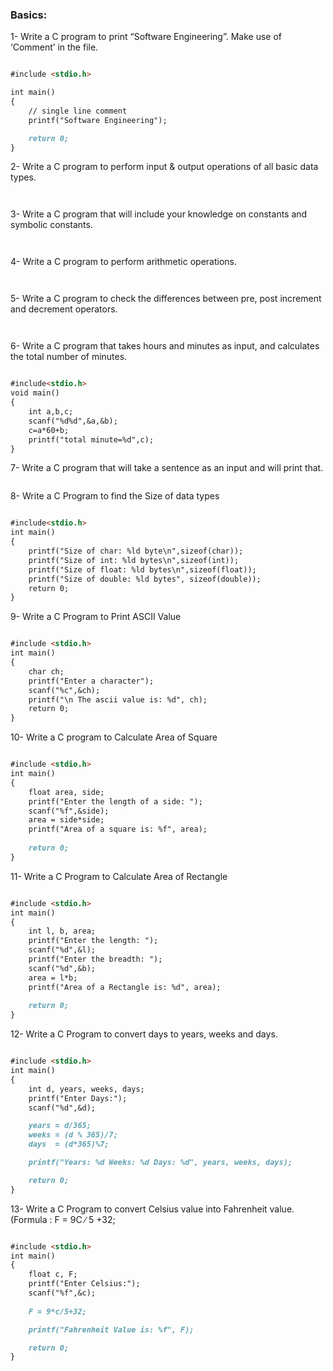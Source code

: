 ### Basics:

1- Write a C program to print “Software Engineering”. Make use of ‘Comment’ in the file.

```markdown

#include <stdio.h>

int main()
{
    // single line comment
    printf("Software Engineering");

    return 0;
}

```

2- Write a C program to perform input & output operations of all basic data types.

```markdown



```

3- Write a C program that will include your knowledge on constants and symbolic constants. 

```markdown



```

4- Write a C program to perform arithmetic operations.

```markdown



```

5- Write a C program to check the differences between pre, post increment and decrement operators.

```markdown



```

6- Write a C program that takes hours and minutes as input, and calculates the total number of minutes.

```markdown

#include<stdio.h>
void main()
{
    int a,b,c;
    scanf("%d%d",&a,&b);
    c=a*60+b;
    printf("total minute=%d",c);
}


```

7- Write a C program that will take a sentence as an input and will print that.

```markdown


```

8- Write a C Program to find the Size of data types

```markdown

#include<stdio.h>
int main()
{
    printf("Size of char: %ld byte\n",sizeof(char));
    printf("Size of int: %ld bytes\n",sizeof(int));
    printf("Size of float: %ld bytes\n",sizeof(float));
    printf("Size of double: %ld bytes", sizeof(double));
    return 0;
}

```

9- Write a C Program to Print ASCII Value

```markdown

#include <stdio.h>  
int main()  
{  
    char ch; 
    printf("Enter a character");  
    scanf("%c",&ch);
    printf("\n The ascii value is: %d", ch);  
    return 0;  
}  

```

10- Write a C program to Calculate Area of Square

```markdown

#include <stdio.h>  
int main()  
{  
    float area, side; 
    printf("Enter the length of a side: ");  
    scanf("%f",&side);
    area = side*side;
    printf("Area of a square is: %f", area);  
    
    return 0;  
} 

```

11- Write a C Program to Calculate Area of Rectangle

```markdown

#include <stdio.h>  
int main()  
{  
    int l, b, area; 
    printf("Enter the length: ");  
    scanf("%d",&l);
    printf("Enter the breadth: ");  
    scanf("%d",&b);
    area = l*b;
    printf("Area of a Rectangle is: %d", area);  
    
    return 0;  
}  

```

12- Write a C Program to convert days to years, weeks and days.

```markdown

#include <stdio.h> 
int main()
{
    int d, years, weeks, days;
    printf("Enter Days:");
    scanf("%d",&d);

    years = d/365; 
    weeks = (d % 365)/7;
    days  = (d*365)%7;

    printf("Years: %d Weeks: %d Days: %d", years, weeks, days);

    return 0;
}

```

13- Write a C Program to convert Celsius value into Fahrenheit value. (Formula : F = 9C ∕ 5 +32;

```markdown

#include <stdio.h> 
int main()
{
    float c, F;
    printf("Enter Celsius:");
    scanf("%f",&c);
    
    F = 9*c/5+32;

    printf("Fahrenheit Value is: %f", F);

    return 0;
} 

```
